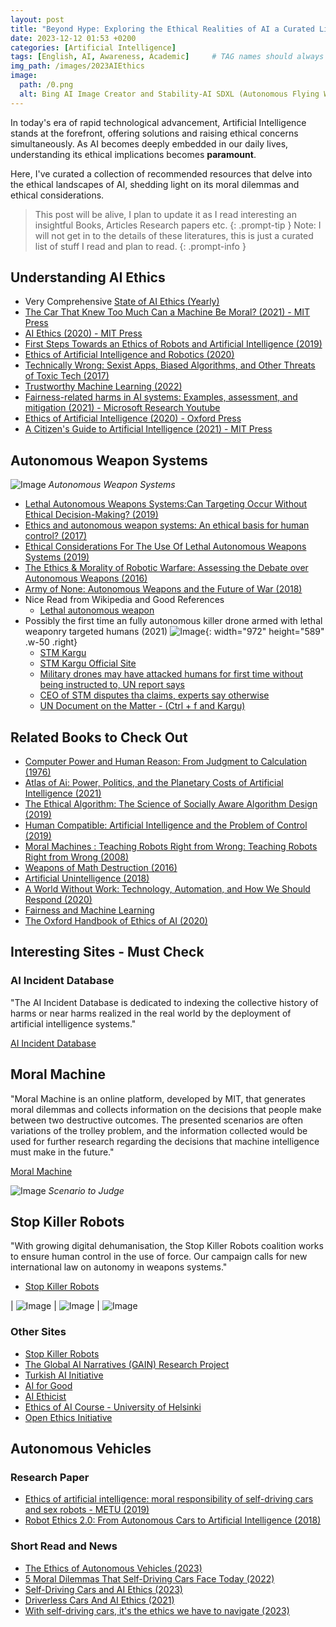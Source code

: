 ```yaml
---
layout: post
title: "Beyond Hype: Exploring the Ethical Realities of AI a Curated List"
date: 2023-12-12 01:53 +0200
categories: [Artificial Intelligence]
tags: [English, AI, Awareness, Academic]     # TAG names should always be lowercase
img_path: /images/2023AIEthics
image:
  path: /0.png
  alt: Bing AI Image Creator and Stability-AI SDXL (Autonomous Flying Weapons, guns are pointed at people.)
---
```


In today's era of rapid technological advancement, Artificial Intelligence stands at the forefront, offering solutions and raising ethical concerns simultaneously. As AI becomes deeply embedded in our daily lives, understanding its ethical implications becomes **paramount**.

Here, I've curated a collection of recommended resources that delve into the ethical landscapes of AI, shedding light on its moral dilemmas and ethical considerations.

> This post will be alive, I plan to update it as I read interesting an insightful Books, Articles Research papers etc.
{: .prompt-tip }
> Note: I will not get in to the details of these literatures, this is just a curated list of stuff I read and plan to read.
{: .prompt-info  }

## Understanding AI Ethics

- Very Comprehensive [State of AI Ethics (Yearly)](https://montrealethics.ai/state/)
- [The Car That Knew Too Much Can a Machine Be Moral? (2021) - MIT Press](https://mitpress.mit.edu/9780262045797/)
- [AI Ethics (2020) - MIT Press](https://www.goodreads.com/en/book/show/52563234)
- [First Steps Towards an Ethics of Robots and Artificial Intelligence (2019)](https://core.ac.uk/display/586971492?source=4)
- [Ethics of Artificial Intelligence and Robotics (2020)](https://core.ac.uk/display/231877273?source=4)
- [Technically Wrong: Sexist Apps, Biased Algorithms, and Other Threats of Toxic Tech (2017)](https://www.goodreads.com/en/book/show/38212110)
- [Trustworthy Machine Learning (2022)](http://www.trustworthymachinelearning.com/)
- [Fairness-related harms in AI systems: Examples, assessment, and mitigation (2021) - Microsoft Research Youtube](https://www.youtube.com/watch?v=1RptHwfkx_k)
- [Ethics of Artificial Intelligence (2020) - Oxford Press](https://academic.oup.com/book/33540)
- [A Citizen's Guide to Artificial Intelligence (2021) - MIT Press](https://mitpress.mit.edu/9780262044813/)

## Autonomous Weapon Systems

![Image](/3.png) _Autonomous Weapon Systems_

- [Lethal Autonomous Weapons Systems:Can Targeting Occur Without Ethical Decision-Making? (2019)](https://apps.dtic.mil/sti/pdfs/AD1120843.pdf)
- [Ethics and autonomous weapon systems: An ethical basis for human control? (2017)](https://www.icrc.org/en/document/ethics-and-autonomous-weapon-systems-ethical-basis-human-control)
- [Ethical Considerations For The Use Of Lethal Autonomous Weapons Systems (2019)](https://apps.dtic.mil/sti/trecms/pdf/AD1108368.pdf)
- [The Ethics & Morality of Robotic Warfare: Assessing the Debate over Autonomous Weapons (2016)](https://www.amacad.org/publication/ethics-morality-robotic-warfare-assessing-debate-over-autonomous-weapons)
- [Army of None: Autonomous Weapons and the Future of War (2018)](https://www.goodreads.com/en/book/show/40180025)
- Nice Read from Wikipedia and Good References
  - [Lethal autonomous weapon](https://en.wikipedia.org/wiki/Lethal_autonomous_weapon)
- Possibly the first time an fully autonomous killer drone armed with lethal weaponry targeted humans (2021)
![Image](/5.jpg){: width="972" height="589" .w-50 .right}
  - [STM Kargu](https://en.wikipedia.org/wiki/STM_Kargu)
  - [STM Kargu Official Site](https://www.stm.com.tr/en/kargu-autonomous-tactical-multi-rotor-attack-uav)
  - [Military drones may have attacked humans for first time without being instructed to, UN report says](https://www.independent.co.uk/tech/drone-fully-automated-military-kill-b1856815.html)
  - [CEO of STM disputes tha claims, experts say otherwise](https://asia.nikkei.com/Business/Aerospace-Defense-Industries/Turkish-defense-company-says-drone-unable-to-go-rogue-in-Libya)
  - [UN Document on the Matter - (Ctrl + f and Kargu)](https://documents-dds-ny.un.org/doc/UNDOC/GEN/N21/037/72/PDF/N2103772.pdf?OpenElement)

## Related Books to Check Out

- [Computer Power and Human Reason: From Judgment to Calculation (1976)](https://en.wikipedia.org/wiki/Computer_Power_and_Human_Reason)
- [Atlas of Ai: Power, Politics, and the Planetary Costs of Artificial Intelligence (2021)](https://en.wikipedia.org/wiki/Atlas_of_AI)
- [The Ethical Algorithm: The Science of Socially Aware Algorithm Design (2019)](https://www.goodreads.com/en/book/show/44244975)
- [Human Compatible: Artificial Intelligence and the Problem of Control (2019)](https://en.wikipedia.org/wiki/Human_Compatible)
- [Moral Machines : Teaching Robots Right from Wrong: Teaching Robots Right from Wrong (2008)](https://www.goodreads.com/en/book/show/5684745)
- [Weapons of Math Destruction (2016)](https://www.goodreads.com/en/book/show/28186015)
- [Artificial Unintelligence (2018)](https://www.goodreads.com/en/book/show/36722634)
- [A World Without Work: Technology, Automation, and How We Should Respond (2020)](https://www.goodreads.com/book/show/51300408-a-world-without-work)
- [Fairness and Machine Learning](https://fairmlbook.org/)
- [The Oxford Handbook of Ethics of AI (2020)](https://academic.oup.com/edited-volume/34287)

## Interesting Sites - Must Check

### AI Incident Database

"The AI Incident Database is dedicated to indexing the collective history of harms or near harms realized in the real world by the deployment of artificial intelligence systems."

[AI Incident Database](https://incidentdatabase.ai/)

## Moral Machine

"Moral Machine is an online platform, developed by MIT, that generates moral dilemmas and collects information on the decisions that people make between two destructive outcomes. The presented scenarios are often variations of the trolley problem, and the information collected would be used for further research regarding the decisions that machine intelligence must make in the future."

[Moral Machine](https://www.moralmachine.net/)

![Image](/1.png) _Scenario to Judge_

## Stop Killer Robots

"With growing digital dehumanisation, the Stop Killer Robots coalition works to ensure human control in the use of force. Our campaign calls for new international law on autonomy in weapons systems."

- [Stop Killer Robots](https://www.stopkillerrobots.org/)

| ![Image](/6.png) |  ![Image](/7.png) |  ![Image](/8.png)

### Other Sites

- [Stop Killer Robots](https://www.stopkillerrobots.org/)
- [The Global AI Narratives (GAIN) Research Project](https://www.ainarratives.com/)  
- [Turkish AI Initiative](https://turkiye.ai/homepage/)
- [AI for Good](https://ai4good.org/ethics/)
- [AI Ethicist](https://www.aiethicist.org/)
- [Ethics of AI Course - University of Helsinki](https://ethics-of-ai.mooc.fi/)
- [Open Ethics Initiative](https://openethics.ai/)

## Autonomous Vehicles

### Research Paper

- [Ethics of artificial intelligence: moral responsibility of self-driving cars and sex robots - METU (2019)](https://open.metu.edu.tr/handle/11511/43954)
- [Robot Ethics 2.0: From Autonomous Cars to Artificial Intelligence (2018)](https://core.ac.uk/display/327950461?source=4)

### Short Read and News

- [The Ethics of Autonomous Vehicles (2023)](https://www.sotatek.com/the-ethics-of-autonomous-vehicles/)
- [5 Moral Dilemmas That Self-Driving Cars Face Today (2022)](https://www.forbes.com/sites/naveenjoshi/2022/08/05/5-moral-dilemmas-that-self-driving-cars-face-today/?sh=250c4fb2630d)
- [Self-Driving Cars and AI Ethics (2023)](https://www.project-syndicate.org/commentary/san-francisco-self-driving-cars-ethical-implications-by-peter-singer-and-tse-yip-fai-2023-09)
- [Driverless Cars And AI Ethics (2021)](https://www.forbes.com/sites/cindygordon/2021/12/29/driverless-cars-and-ai-ethics/?sh=688c589869c7)
- [With self-driving cars, it's the ethics we have to navigate (2023)](https://www.japantimes.co.jp/commentary/2023/09/17/world/self-driving-cars-ai-ethics/)

